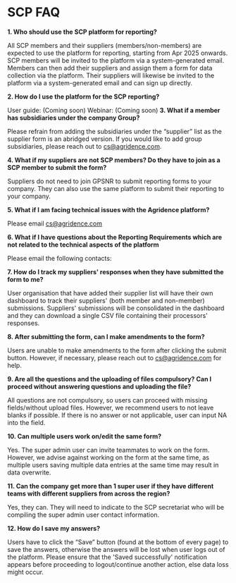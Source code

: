 # SCP FAQ 

**1.	Who should use the SCP platform for reporting?**

All SCP members and their suppliers (members/non-members) are expected to use the platform for reporting, starting from Apr 2025 onwards. SCP members will be invited to the platform via a system-generated email. Members can then add their suppliers and assign them a form for data collection via the platform. Their suppliers will likewise be invited to the platform via a system-generated email and can sign up directly.

**2.	How do I use the platform for the SCP reporting?**

User guide: (Coming soon)
Webinar: (Coming soon)
**3.	What if a member has subsidiaries under the company Group?**

Please refrain from adding the subsidiaries under the “supplier” list as the supplier form is an abridged version. If you would like to add group subsidiaries, please reach out to cs@agridence.com.

**4.	What if my suppliers are not SCP members? Do they have to join as a SCP member to submit the form?**

Suppliers do not need to join GPSNR to submit reporting forms to your company. They can also use the same platform to submit their reporting to your company. 

**5.	What if I am facing technical issues with the Agridence platform?**

Please email cs@agridence.com

**6.	What if I have questions about the Reporting Requirements which are not related to the technical aspects of the platform**

Please email the following contacts: 

**7.	How do I track my suppliers' responses when they have submitted the form to me?**

User organisation that have added their supplier list will have their own dashboard to track their suppliers' (both member and non-member) submissions. Suppliers' submissions will be consolidated in the dashboard and they can download a single CSV file containing their processors' responses. 


**8.	After submitting the form, can I make amendments to the form?**

Users are unable to make amendments to the form after clicking the submit button. However, if necessary, please reach out to cs@agridence.com for help.

**9.	Are all the questions and the uploading of files compulsory? Can I proceed without answering questions and uploading the file?**

All questions are not compulsory, so users can proceed with missing fields/without upload files. However, we recommend users to not leave blanks if possible. If there is no answer or not applicable, user can input NA into the field.

**10.	Can multiple users work on/edit the same form?**

Yes. The super admin user can invite teammates to work on the form. However, we advise against working on the form at the same time, as multiple users saving multiple data entries at the same time may result in data overwrite.

**11.	Can the company get more than 1 super user if they have different teams with different suppliers from across the region?**

Yes, they can. They will need to indicate to the SCP secretariat who will be compiling the super admin user contact information.

**12.	How do I save my answers?**

Users have to click the “Save” button (found at the bottom of every page) to save the answers, otherwise the answers will be lost when user logs out of the platform. Please ensure that the 'Saved successfully' notification appears before proceeding to logout/continue another action, else data loss might occur. 
